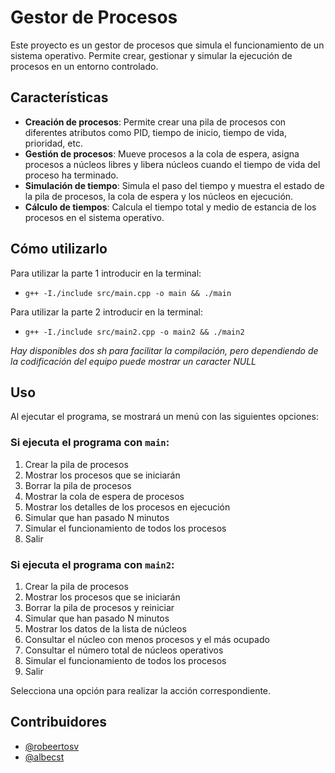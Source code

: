# Gestor de Procesos

Este proyecto es un gestor de procesos que simula el funcionamiento de un sistema operativo. Permite crear, gestionar y simular la ejecución de procesos en un entorno controlado.

## Características

- **Creación de procesos**: Permite crear una pila de procesos con diferentes atributos como PID, tiempo de inicio, tiempo de vida, prioridad, etc.
- **Gestión de procesos**: Mueve procesos a la cola de espera, asigna procesos a núcleos libres y libera núcleos cuando el tiempo de vida del proceso ha terminado.
- **Simulación de tiempo**: Simula el paso del tiempo y muestra el estado de la pila de procesos, la cola de espera y los núcleos en ejecución.
- **Cálculo de tiempos**: Calcula el tiempo total y medio de estancia de los procesos en el sistema operativo.

## Cómo utilizarlo

Para utilizar la parte 1 introducir en la terminal:
* ```g++ -I./include src/main.cpp -o main && ./main```

Para utilizar la parte 2 introducir en la terminal:
* ```g++ -I./include src/main2.cpp -o main2 && ./main2```

*Hay disponibles dos sh para facilitar la compilación, pero dependiendo de la codificación del equipo puede mostrar un caracter NULL*

## Uso

Al ejecutar el programa, se mostrará un menú con las siguientes opciones:

### Si ejecuta el programa con `main`:
1. Crear la pila de procesos
2. Mostrar los procesos que se iniciarán
3. Borrar la pila de procesos
4. Mostrar la cola de espera de procesos
5. Mostrar los detalles de los procesos en ejecución
6. Simular que han pasado N minutos
7. Simular el funcionamiento de todos los procesos
0. Salir

### Si ejecuta el programa con `main2`:
1. Crear la pila de procesos
2. Mostrar los procesos que se iniciarán
3. Borrar la pila de procesos y reiniciar
4. Simular que han pasado N minutos
5. Mostrar los datos de la lista de núcleos
6. Consultar el núcleo con menos procesos y el más ocupado
7. Consultar el número total de núcleos operativos
8. Simular el funcionamiento de todos los procesos
0. Salir

Selecciona una opción para realizar la acción correspondiente.

## Contribuidores

- [@robeertosv](https://github.com/robeertosv)
- [@albecst](https://github.com/albecst)
